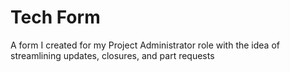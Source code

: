 <h1>Tech Form</h1>

<p>A form I created for my Project Administrator role with the idea of streamlining updates, closures, and part requests</p>
